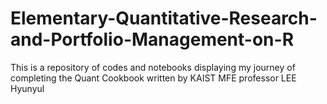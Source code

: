 # Elementary-Quantitative-Research-and-Portfolio-Management-on-R
This is a repository of codes and notebooks displaying my journey of completing the Quant Cookbook written by KAIST MFE professor LEE Hyunyul
